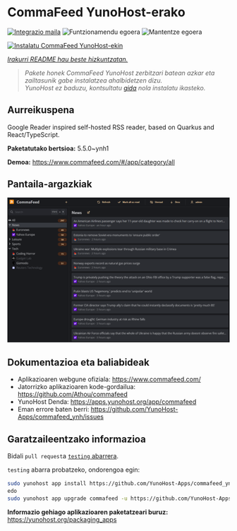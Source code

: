 <!--
Ohart ongi: README hau automatikoki sortu da <https://github.com/YunoHost/apps/tree/master/tools/readme_generator>ri esker
EZ editatu eskuz.
-->

# CommaFeed YunoHost-erako

[![Integrazio maila](https://apps.yunohost.org/badge/integration/commafeed)](https://ci-apps.yunohost.org/ci/apps/commafeed/)
![Funtzionamendu egoera](https://apps.yunohost.org/badge/state/commafeed)
![Mantentze egoera](https://apps.yunohost.org/badge/maintained/commafeed)

[![Instalatu CommaFeed YunoHost-ekin](https://install-app.yunohost.org/install-with-yunohost.svg)](https://install-app.yunohost.org/?app=commafeed)

*[Irakurri README hau beste hizkuntzatan.](./ALL_README.md)*

> *Pakete honek CommaFeed YunoHost zerbitzari batean azkar eta zailtasunik gabe instalatzea ahalbidetzen dizu.*  
> *YunoHost ez baduzu, kontsultatu [gida](https://yunohost.org/install) nola instalatu ikasteko.*

## Aurreikuspena

Google Reader inspired self-hosted RSS reader, based on Quarkus and React/TypeScript.

**Paketatutako bertsioa:** 5.5.0~ynh1

**Demoa:** <https://www.commafeed.com/#/app/category/all>

## Pantaila-argazkiak

![CommaFeed(r)en pantaila-argazkia](./doc/screenshots/screenshot.png)

## Dokumentazioa eta baliabideak

- Aplikazioaren webgune ofiziala: <https://www.commafeed.com/>
- Jatorrizko aplikazioaren kode-gordailua: <https://github.com/Athou/commafeed>
- YunoHost Denda: <https://apps.yunohost.org/app/commafeed>
- Eman errore baten berri: <https://github.com/YunoHost-Apps/commafeed_ynh/issues>

## Garatzaileentzako informazioa

Bidali `pull request`a [`testing` abarrera](https://github.com/YunoHost-Apps/commafeed_ynh/tree/testing).

`testing` abarra probatzeko, ondorengoa egin:

```bash
sudo yunohost app install https://github.com/YunoHost-Apps/commafeed_ynh/tree/testing --debug
edo
sudo yunohost app upgrade commafeed -u https://github.com/YunoHost-Apps/commafeed_ynh/tree/testing --debug
```

**Informazio gehiago aplikazioaren paketatzeari buruz:** <https://yunohost.org/packaging_apps>
